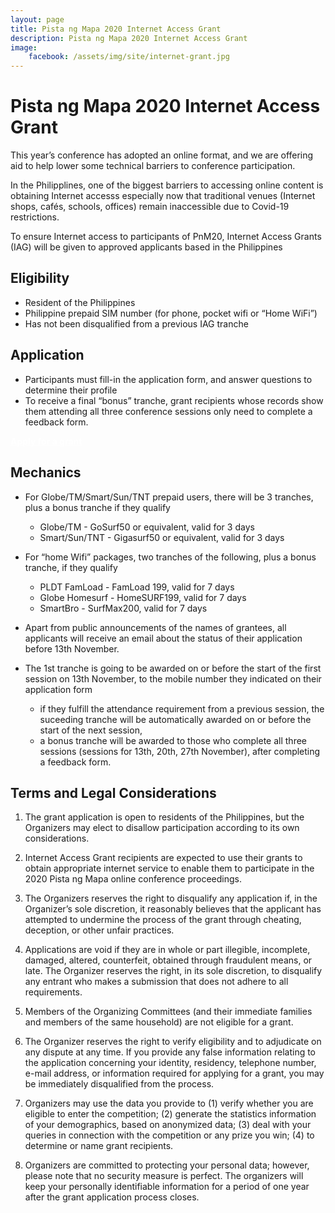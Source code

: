 ```yaml
---
layout: page
title: Pista ng Mapa 2020 Internet Access Grant
description: Pista ng Mapa 2020 Internet Access Grant
image:
    facebook: /assets/img/site/internet-grant.jpg
---
```

<h1 class="color-pnm-red"> Pista ng Mapa 2020 Internet Access Grant</h1>

This year’s conference has adopted an online format, and we are offering aid to help lower some technical barriers to conference participation.

In the Philipplines, one of the biggest barriers to accessing online content is obtaining Internet accesss especially now that traditional venues (Internet shops, cafés, schools, offices) remain inaccessible due to Covid-19 restrictions.

To ensure Internet access to participants of PnM20, Internet Access Grants (IAG) will be given to approved applicants based in the Philippines

<h2 class="color-pnm-blue">Eligibility</h2>

* Resident of the Philippines
* Philippine prepaid SIM number (for phone, pocket wifi or “Home WiFi”)
* Has not been disqualified from a previous IAG tranche

<h2 class="color-pnm-blue">Application</h2>

* Participants must fill-in the application form, and answer questions to determine their profile
* To receive a final “bonus” tranche, grant recipients whose records show them attending all three conference sessions only need to complete a feedback form.

<div class="d-flex justify-content-start pb-4 mb-4"><a
    href="https://docs.google.com/forms/d/e/1FAIpQLSd43xz8kG7rtWw6pouXuFtcBrxHKwNLJYc6kuKhxTh8TQ_66g/viewform"
    target="_blank" class="btn btn-lg bg-color-pnm-red col-sm-12 col-lg-6" style="color: white;" role="button"
    aria-disabled="true"><strong class="font-poppins">Apply for a grant</strong></a></div>


<h2 class="color-pnm-blue">Mechanics</h2>

* For Globe/TM/Smart/Sun/TNT prepaid users, there will be 3 tranches, plus a bonus tranche if they qualify
    * Globe/TM - GoSurf50 or equivalent, valid for 3 days
    * Smart/Sun/TNT - Gigasurf50 or equivalent, valid for 3 days

* For “home Wifi” packages, two tranches of the following, plus a bonus tranche, if they qualify
    * PLDT FamLoad - FamLoad 199, valid for 7 days
    * Globe Homesurf - HomeSURF199, valid for 7 days
    * SmartBro - SurfMax200, valid for 7 days

* Apart from public announcements of the names of grantees, all applicants will receive an email about the status of their application before 13th November.
* The 1st tranche is going to be awarded on or before the start of the first session on 13th November, to the mobile number they indicated on their application form
    * if they fulfill the attendance requirement from a previous session, the suceeding tranche will be automatically awarded on or before the start of the next session,
    * a bonus tranche will be awarded to those who complete all three sessions (sessions for 13th, 20th, 27th November), after completing a feedback form.

<h2 class="color-pnm-blue">Terms and Legal Considerations</h2>

1. The grant application is open to residents of the Philippines, but the Organizers may elect to disallow participation according to its own considerations.

2. Internet Access Grant recipients are expected to use their grants to obtain appropriate internet service to enable them to participate in the 2020 Pista ng Mapa online conference proceedings.

3. The Organizers reserves the right to disqualify any application if, in the Organizer’s sole discretion, it reasonably believes that the applicant has attempted to undermine the process of the grant through cheating, deception, or other unfair practices.

4. Applications are void if they are in whole or part illegible, incomplete, damaged, altered, counterfeit, obtained through fraudulent means, or late. The Organizer reserves the right, in its sole discretion, to disqualify any entrant who makes a submission that does not adhere to all requirements.

5. Members of the Organizing Committees (and their immediate families and members of the same household) are not eligible for a grant.

6. The Organizer reserves the right to verify eligibility and to adjudicate on any dispute at any time. If you provide any false information relating to the application concerning your identity, residency, telephone number, e-mail address, or information required for applying for a grant, you may be immediately disqualified from the process.

7. Organizers may use the data you provide to (1) verify whether you are eligible to enter the competition; (2) generate the statistics information of your demographics, based on anonymized data; (3) deal with your queries in connection with the competition or any prize you win; (4) to determine or name grant recipients.

8. Organizers are committed to protecting your personal data; however, please note that no security measure is perfect. The organizers will keep your personally identifiable information for a period of one year after the grant application process closes.


